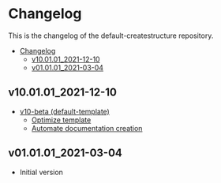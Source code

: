 # Changelog

This is the changelog of the default-createstructure repository.

- [Changelog](#changelog)
  - [v10.01.01_2021-12-10](#v100101_2021-12-10)
  - [v01.01.01_2021-03-04](#v010101_2021-03-04)

## v10.01.01_2021-12-10
- [v10-beta (default-template)](https://github.com/createstructure/default-template/issues/5)
  - [Optimize template](https://github.com/createstructure/default-template/issues/7)
  - [Automate documentation creation](https://github.com/createstructure/default-template/issues/6)

## v01.01.01_2021-03-04
 - Initial version

